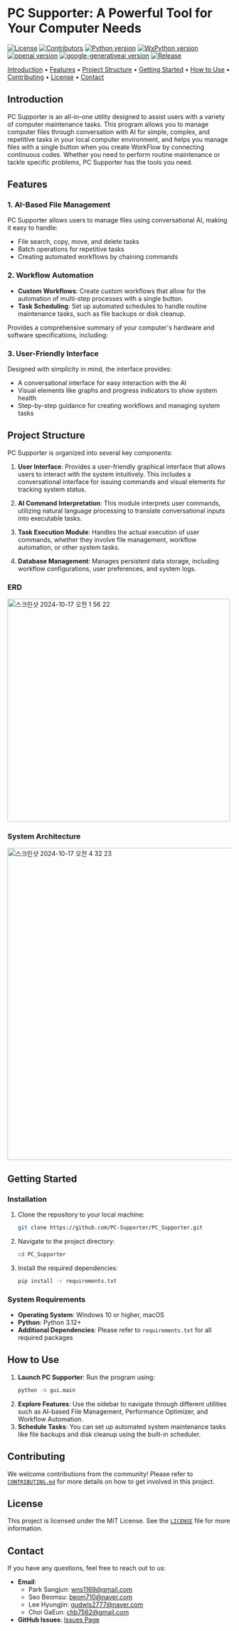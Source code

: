 # PC Supporter: A Powerful Tool for Your Computer Needs

[![License](https://img.shields.io/badge/license-MIT-green)](https://github.com/CBNU-SUPER-NOVA/PC_Supporter?tab=MIT-1-ov-file)
[![Contributors](https://img.shields.io/badge/contributions-welcome-green)](https://github.com/CBNU-SUPER-NOVA/PC_Supporter/issues)
[![Python version](https://img.shields.io/badge/python-3.12-blue)](https://www.python.org/)
[![WxPython version](https://img.shields.io/badge/wxPython-4.2.1-blue)](https://wxpython.org/)
[![openai version](https://img.shields.io/badge/openai-1.51.2-blue)](https://openai.com/index/openai-api/)
[![google-generativeai version](https://img.shields.io/badge/google_generativeai-0.8.3-blue)](https://github.com/google/generative-ai-python)
[![Release](https://img.shields.io/badge/release-NotYet-blue)](http://notyet.need.to.add.link)

<a href="#Introduction">Introduction</a> •
<a href="#Features">Features</a> •
<a href="#Project-Structure">Project Structure</a> •
<a href="#Getting-Started">Getting Started</a> •
<a href="#How-to-Use">How to Use</a> •
<a href="#Contributing">Contributing</a> •
<a href="#License">License</a> •
<a href="#Contact">Contact</a>

## Introduction

PC Supporter is an all-in-one utility designed to assist users with a variety of computer maintenance tasks. This program allows you to manage computer files through conversation with AI for simple, complex, and repetitive tasks in your local computer environment, and helps you manage files with a single button when you create WorkFlow by connecting continuous codes. Whether you need to perform routine maintenance or tackle specific problems, PC Supporter has the tools you need.

## Features

### 1. AI-Based File Management

PC Supporter allows users to manage files using conversational AI, making it easy to handle:

- File search, copy, move, and delete tasks
- Batch operations for repetitive tasks
- Creating automated workflows by chaining commands

### 2. Workflow Automation

- **Custom Workflows**: Create custom workflows that allow for the automation of multi-step processes with a single button.
- **Task Scheduling**: Set up automated schedules to handle routine maintenance tasks, such as file backups or disk cleanup.

Provides a comprehensive summary of your computer's hardware and software specifications, including:

### 3. User-Friendly Interface

Designed with simplicity in mind, the interface provides:

- A conversational interface for easy interaction with the AI
- Visual elements like graphs and progress indicators to show system health
- Step-by-step guidance for creating workflows and managing system tasks

## Project Structure

PC Supporter is organized into several key components:

1. **User Interface**: Provides a user-friendly graphical interface that allows users to interact with the system intuitively. This includes a conversational interface for issuing commands and visual elements for tracking system status.

2. **AI Command Interpretation**: This module interprets user commands, utilizing natural language processing to translate conversational inputs into executable tasks.

3. **Task Execution Module**: Handles the actual execution of user commands, whether they involve file management, workflow automation, or other system tasks.

4. **Database Management**: Manages persistent data storage, including workflow configurations, user preferences, and system logs.

### ERD

<img width="500" alt="스크린샷 2024-10-17 오전 1 56 22" src="https://github.com/user-attachments/assets/9c7b695e-8a5b-4939-9116-6b9d9c31ff01" />

### System Architecture

<img width="700" alt="스크린샷 2024-10-17 오전 4 32 23" src="https://github.com/user-attachments/assets/de02f4dc-7429-4e42-bc0f-b0d0cb4be2f9" />

## Getting Started

### Installation

1. Clone the repository to your local machine:
   ```sh
   git clone https://github.com/PC-Supporter/PC_Supporter.git
   ```
2. Navigate to the project directory:
   ```sh
   cd PC_Supporter
   ```
3. Install the required dependencies:
   ```sh
   pip install -r requirements.txt
   ```

### System Requirements

- **Operating System**: Windows 10 or higher, macOS
- **Python**: Python 3.12+
- **Additional Dependencies**: Please refer to `requirements.txt` for all required packages

## How to Use

1. **Launch PC Supporter**: Run the program using:
   ```sh
   python -m gui.main
   ```
2. **Explore Features**: Use the sidebar to navigate through different utilities such as AI-based File Management, Performance Optimizer, and Workflow Automation.
3. **Schedule Tasks**: You can set up automated system maintenance tasks like file backups and disk cleanup using the built-in scheduler.

## Contributing

We welcome contributions from the community! Please refer to [`CONTRIBUTING.md`](https://github.com/CBNU-SUPER-NOVA/PC_Supporter/blob/main/CONTRIBUTING.md) for more details on how to get involved in this project.

## License

This project is licensed under the MIT License. See the [`LICENSE`](https://github.com/CBNU-SUPER-NOVA/PC_Supporter?tab=MIT-1-ov-file) file for more information.

## Contact

If you have any questions, feel free to reach out to us:

- **Email**:
  - Park Sangjun: wns1169@gmail.com
  - Seo Beomsu: beom710@naver.com
  - Lee Hyungjin: gudwls2777@naver.com
  - Choi GaEun: chb7562@gmail.com
- **GitHub Issues**: [Issues Page](https://github.com/CBNU-SUPER-NOVA/PC_Supporter/issues)
